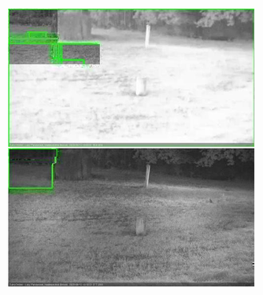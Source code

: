 ![20200912-185550-190555](in2/20200912/20200912-185550-190555_0_.jpg)
![20200912-190601-191607](in2/20200912/20200912-190601-191607_0_.jpg)
